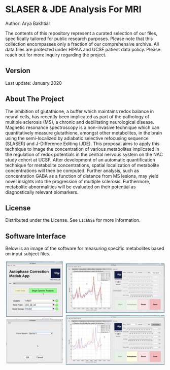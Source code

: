 # SLASER & JDE Analysis For MRI

Author: Arya Bakhtiar

The contents of this repository represent a curated selection of our files, specifically tailored for public research purposes. Please note that this collection encompasses only a fraction of our comprehensive archive. All data files are protected under HIPAA and UCSF patient data policy. Please reach out for more inquiry regarding the project. 

## Version
Last update: January 2020

## About The Project

The inhibition of glutathione, a buffer which maintains redox balance in neural cells, has recently been implicated as part of the pathology of multiple sclerosis (MS), a chronic and debilitating neurological disease. Magnetic resonance spectroscopy is a non-invasive technique which can quantitatively measure glutathione, amongst other metabolites, in the brain using the semi-localized by adiabatic selective refocusing sequence (SLASER) and J-Difference Editing (JDE). This proposal aims to apply this technique to image the concentration of various metabolites implicated in the regulation of redox potentials in the central nervous system on the NAC study cohort at UCSF. After development of an automatic quantification technique for metabolite concentrations, spatial localization of metabolite concentrations will then be computed. Further analysis, such as concentration GABA as a function of distance from MS lesions, may yield novel insights into the progression of multiple sclerosis. Furthermore, metabolite abnormalities will be evaluated on their potential as diagnostically relevant biomarkers.

<!-- LICENSE -->
## License

Distributed under the License. See `LICENSE` for more information.

## Software Interface

Below is an image of the software for measuring specific metabolites based on input subject files. 

![alt text](img/interface.png)
